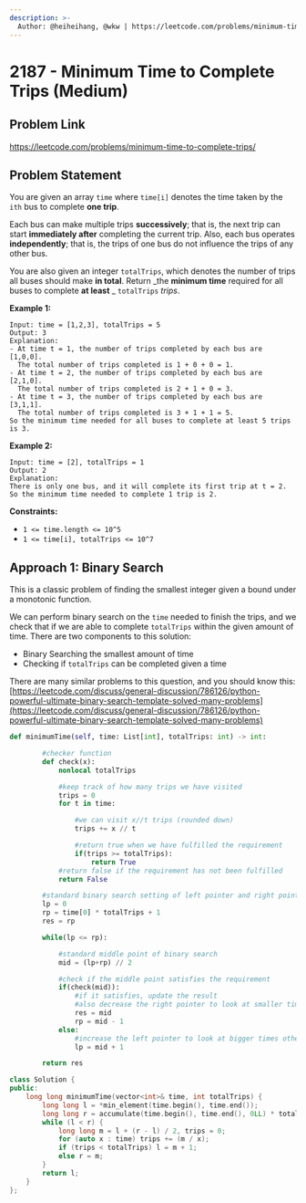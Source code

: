 ```yaml
---
description: >-
  Author: @heiheihang, @wkw | https://leetcode.com/problems/minimum-time-to-complete-trips/
---
```


# 2187 - Minimum Time to Complete Trips (Medium)

## Problem Link

https://leetcode.com/problems/minimum-time-to-complete-trips/

## Problem Statement

You are given an array `time` where `time[i]` denotes the time taken by the `ith` bus to complete **one trip**.

Each bus can make multiple trips **successively**; that is, the next trip can start **immediately after** completing the current trip. Also, each bus operates **independently**; that is, the trips of one bus do not influence the trips of any other bus.

You are also given an integer `totalTrips`, which denotes the number of trips all buses should make **in total**. Return \_the **minimum time** required for all buses to complete **at least** \_ `totalTrips` _trips_.

**Example 1:**

```
Input: time = [1,2,3], totalTrips = 5
Output: 3
Explanation:
- At time t = 1, the number of trips completed by each bus are [1,0,0].
  The total number of trips completed is 1 + 0 + 0 = 1.
- At time t = 2, the number of trips completed by each bus are [2,1,0].
  The total number of trips completed is 2 + 1 + 0 = 3.
- At time t = 3, the number of trips completed by each bus are [3,1,1].
  The total number of trips completed is 3 + 1 + 1 = 5.
So the minimum time needed for all buses to complete at least 5 trips is 3.
```

**Example 2:**

```
Input: time = [2], totalTrips = 1
Output: 2
Explanation:
There is only one bus, and it will complete its first trip at t = 2.
So the minimum time needed to complete 1 trip is 2.
```

**Constraints:**

- `1 <= time.length <= 10^5`
- `1 <= time[i], totalTrips <= 10^7`

## Approach 1: Binary Search

This is a classic problem of finding the smallest integer given a bound under a monotonic function.

We can perform binary search on the `time` needed to finish the trips, and we check that if we are able to complete `totalTrips` within the given amount of time. There are two components to this solution:

- Binary Searching the smallest amount of time
- Checking if `totalTrips` can be completed given a time

There are many similar problems to this question, and you should know this: [https://leetcode.com/discuss/general-discussion/786126/python-powerful-ultimate-binary-search-template-solved-many-problems](https://leetcode.com/discuss/general-discussion/786126/python-powerful-ultimate-binary-search-template-solved-many-problems)

<SolutionAuthor name="@heiheihang"/>

```python
def minimumTime(self, time: List[int], totalTrips: int) -> int:

        #checker function
        def check(x):
            nonlocal totalTrips

            #keep track of how many trips we have visited
            trips = 0
            for t in time:

                #we can visit x//t trips (rounded down)
                trips += x // t

                #return true when we have fulfilled the requirement
                if(trips >= totalTrips):
                    return True
            #return false if the requirement has not been fulfilled
            return False

        #standard binary search setting of left pointer and right pointer
        lp = 0
        rp = time[0] * totalTrips + 1
        res = rp

        while(lp <= rp):

            #standard middle point of binary search
            mid = (lp+rp) // 2

            #check if the middle point satisfies the requirement
            if(check(mid)):
                #if it satisfies, update the result
                #also decrease the right pointer to look at smaller times
                res = mid
                rp = mid - 1
            else:
                #increase the left pointer to look at bigger times otherwise
                lp = mid + 1

        return res
```

<SolutionAuthor name="@wkw"/>

```cpp
class Solution {
public:
    long long minimumTime(vector<int>& time, int totalTrips) {
        long long l = *min_element(time.begin(), time.end());
        long long r = accumulate(time.begin(), time.end(), 0LL) * totalTrips;
        while (l < r) {
            long long m = l + (r - l) / 2, trips = 0;
            for (auto x : time) trips += (m / x);
            if (trips < totalTrips) l = m + 1;
            else r = m;
        }
        return l;
    }
};
```

